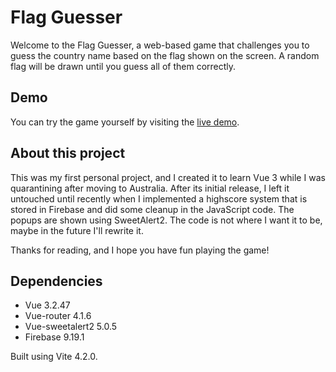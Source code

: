# Flag Guesser

Welcome to the Flag Guesser, a web-based game that challenges you to guess the country name based on the flag shown on the screen. A random flag will be drawn until you guess all of them correctly.

## Demo

You can try the game yourself by visiting the [live demo](https://flags.humbertoaxl.dev/).

## About this project

This was my first personal project, and I created it to learn Vue 3 while I was quarantining after moving to Australia. After its initial release, I left it untouched until recently when I implemented a highscore system that is stored in Firebase and did some cleanup in the JavaScript code. The popups are shown using SweetAlert2.
The code is not where I want it to be, maybe in the future I'll rewrite it.

Thanks for reading, and I hope you have fun playing the game!

## Dependencies

- Vue 3.2.47
- Vue-router 4.1.6
- Vue-sweetalert2 5.0.5
- Firebase 9.19.1

Built using Vite 4.2.0.
